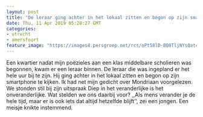 ```yaml
---
layout: post
title: "De leraar ging achter in het lokaal zitten en begon op zijn smartphone te kijken"
date: Thu, 11 Apr 2019 05:28:27 GMT
categories: 
- utrecht 
- amersfoort 
feature_image: "https://images4.persgroep.net/rcs/oPt58lD-BQ8TljNYsQat4cl5qRA/diocontent/127093407/_fitwidth/400/?appId=21791a8992982cd8da851550a453bd7f&quality=0.7"
---
```


Een kwartier nadat mijn poëzieles aan een klas middelbare scholieren was begonnen, kwam er een leraar binnen. De leraar die was ingepland er het hele uur bij te zijn. Hij ging achter in het lokaal zitten en begon op zijn smartphone te kijken. Ik had net mijn gedicht over Mondriaan voorgelezen. We stonden stil bij zijn uitspraak Diep in het veranderlijke is het onveranderlijke. Wat stelden we ons daarbij voor? ,,Als mens verander je de hele tijd, maar er is ook iets dat altijd hetzelfde blijft’’, zei een jongen. Een meisje knikte instemmend.
